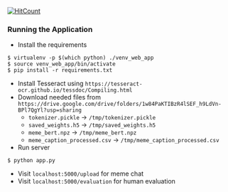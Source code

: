 [![HitCount](http://hits.dwyl.io/ro6ley/python-ocr-example.svg)](http://hits.dwyl.io/ro6ley/python-ocr-example)

### Running the Application

- Install the requirements
```
$ virtualenv -p $(which python) ./venv_web_app
$ source venv_web_app/bin/activate
$ pip install -r requirements.txt
```
- Install Tesseract using `https://tesseract-ocr.github.io/tessdoc/Compiling.html`
- Download needed files from `https://drive.google.com/drive/folders/1w84PaKTIBzR4lSEF_h9LdVn-BPl7QgYl?usp=sharing`
    - `tokenizer.pickle` -> `/tmp/tokenizer.pickle`
    - `saved_weights.h5` -> `/tmp/saved_weights.h5`
    - `meme_bert.npz` -> `/tmp/meme_bert.npz`
    - `meme_caption_processed.csv` -> `/tmp/meme_caption_processed.csv`
- Run server
```
$ python app.py
```
- Visit `localhost:5000/upload` for meme chat
- Visit `localhost:5000/evaluation` for human evaluation
